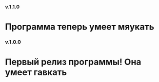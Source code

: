 ### v.1.1.0
# Программа теперь умеет мяукать

### v.1.0.0
# Первый релиз программы! Она умеет гавкать
